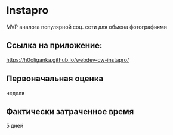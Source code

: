 # Instapro

MVP аналога популярной соц. сети для обмена фотографиями

## Ссылка на приложение:

https://h0oliganka.github.io/webdev-cw-instapro/

## Первоначальная оценка

неделя

## Фактически затраченное время

5 дней
